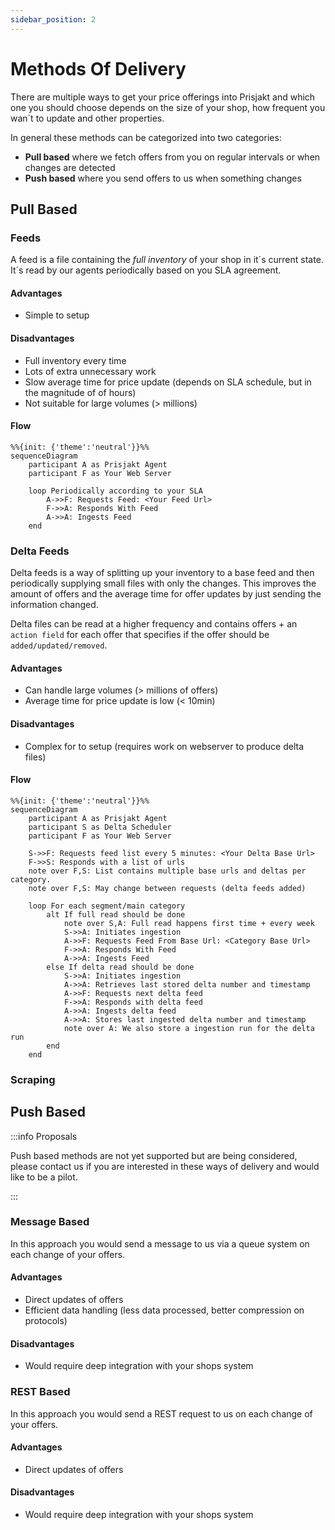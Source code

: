 ```yaml
---
sidebar_position: 2
---
```


# Methods Of Delivery

There are multiple ways to get your price offerings into Prisjakt and which one you should choose depends on the size of your shop, how frequent you wan´t to update and other properties.

In general these methods can be categorized into two categories:

- **Pull based** where we fetch offers from you on regular intervals or when changes are detected
- **Push based** where you send offers to us when something changes


## Pull Based

### Feeds

A feed is a file containing the *full inventory* of your shop in it´s current state. It´s read by our agents periodically based on you SLA agreement.

#### Advantages

- Simple to setup

#### Disadvantages

- Full inventory every time
- Lots of extra unnecessary work
- Slow average time for price update (depends on SLA schedule, but in the magnitude of of hours)
- Not suitable for large volumes (> millions)

#### Flow

```mermaid
%%{init: {'theme':'neutral'}}%%
sequenceDiagram
    participant A as Prisjakt Agent
    participant F as Your Web Server

    loop Periodically according to your SLA
        A->>F: Requests Feed: <Your Feed Url>
        F->>A: Responds With Feed
        A->>A: Ingests Feed
    end
```

### Delta Feeds

Delta feeds is a way of splitting up your inventory to a base feed and then periodically supplying small files with only the changes. This improves the amount of offers and the average time for offer updates by just sending the information changed.

Delta files can be read at a higher frequency and contains offers + an `action field` for each offer that specifies if the offer should be `added/updated/removed`.

#### Advantages

- Can handle large volumes (> millions of offers)
- Average time for price update is low (< 10min)

#### Disadvantages

- Complex for to setup (requires work on webserver to produce delta files)

#### Flow

```mermaid
%%{init: {'theme':'neutral'}}%%
sequenceDiagram
    participant A as Prisjakt Agent
    participant S as Delta Scheduler
    participant F as Your Web Server

    S->>F: Requests feed list every 5 minutes: <Your Delta Base Url>
    F->>S: Responds with a list of urls 
    note over F,S: List contains multiple base urls and deltas per category. 
    note over F,S: May change between requests (delta feeds added)

    loop For each segment/main category
        alt If full read should be done
            note over S,A: Full read happens first time + every week
            S->>A: Initiates ingestion
            A->>F: Requests Feed From Base Url: <Category Base Url>
            F->>A: Responds With Feed
            A->>A: Ingests Feed
        else If delta read should be done
            S->>A: Initiates ingestion
            A->>A: Retrieves last stored delta number and timestamp
            A->>F: Requests next delta feed
            F->>A: Responds with delta feed
            A->>A: Ingests delta feed
            A->>A: Stores last ingested delta number and timestamp
            note over A: We also store a ingestion run for the delta run
        end
    end
```

### Scraping

## Push Based

:::info Proposals

Push based methods are not yet supported but are being considered, please contact us if you are interested in these ways of delivery and would like to be a pilot.

:::

### Message Based

In this approach you would send a message to us via a queue system on each change of your offers.

#### Advantages

- Direct updates of offers
- Efficient data handling (less data processed, better compression on protocols)

#### Disadvantages

- Would require deep integration with your shops system

### REST Based

In this approach you would send a REST request to us on each change of your offers.

#### Advantages

- Direct updates of offers

#### Disadvantages

- Would require deep integration with your shops system